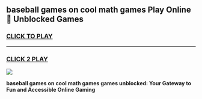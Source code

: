 
## baseball games on cool math games Play Online 👋 Unblocked Games
<h3>
<a href="https://news.freeplayer.one?title=baseball_games_on_cool_math_games&ref=17CMG">CLICK TO PLAY</a></h3>
<hr>

<h3>
<a href="https://news.freeplayer.one?title=baseball_games_on_cool_math_games&ref=17CMG">CLICK 2 PLAY</a>
  
</h3>

<a href="https://news.freeplayer.one?title=baseball_games_on_cool_math_games&ref=17CMG/"><img src="https://clearcache.store/games.png"></a>


**baseball games on cool math games games unblocked: Your Gateway to Fun and Accessible Online Gaming**
